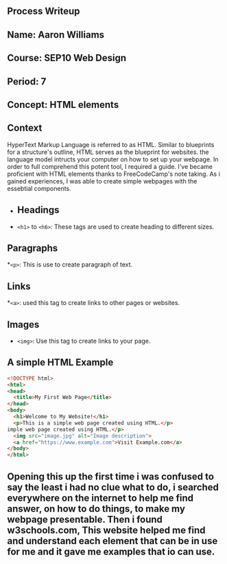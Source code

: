 ## Process Writeup
## Name: Aaron Williams
## Course: SEP10 Web Design
## Period: 7
## Concept: HTML elements
## Context
HyperText Markup Language is referred to as HTML. Similar to blueprints for a structure's outline, HTML serves as the blueprint for websites. the language model intructs your computer on how to set up your webpage. In order to full comprehend this potent tool, I required a guide. I've became proficient with HTML elements thanks to FreeCodeCamp's note taking. As i gained experiences, I was able to create simple webpages with the essebtial components.
* ## Headings
 * `<h1>` to `<h6>`: These tags are used to create heading to different sizes.

## Paragraphs
*`<p>`: This is use to create paragraph of text.
## Links
*`<a>`: used  this tag to create links to other pages or websites.
## Images
* `<img>`: Use this tag to create links to your page.
## A simple HTML Example
```html
<!DOCTYPE html>
<html>
<head>
  <title>My First Web Page</title>
</head>
<body>
  <h1>Welcome to My Website!</h1>
  <p>This is a simple web page created using HTML.</p>
imple web page created using HTML.</p>
  <img src="image.jpg" alt="Image description">
  <a href="https://www.example.com">Visit Example.com</a>
</body>
</html>
```
## Opening this up the first time i was confused to say the least i had no clue what to do,  i searched everywhere on the internet to help me find answer, on how to do things, to make my webpage presentable. Then i found w3schools.com, This website helped me find and understand each element that can be in use for me and it gave me examples that io can use.

